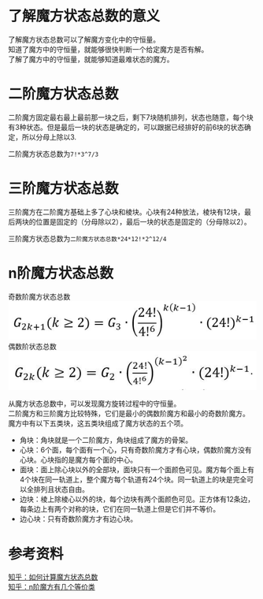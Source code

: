 # 了解魔方状态总数的意义
了解魔方状态总数可以了解魔方变化中的守恒量。  
知道了魔方中的守恒量，就能够很快判断一个给定魔方是否有解。  
了解了魔方中的守恒量，就能够知道最难状态的魔方。

# 二阶魔方状态总数
二阶魔方固定最右最上最前那一块之后，剩下7块随机排列，状态也随意，每个块有3种状态。但是最后一块的状态是确定的，可以跟据已经排好的前6块的状态确定，所以分母上除以3.

二阶魔方状态总数为`7!*3^7/3`

# 三阶魔方状态总数
三阶魔方在二阶魔方基础上多了心块和棱块。心块有24种放法，棱块有12块，最后两块的位置是固定的（分母除以2），最后一块的状态是固定的（分母除以2）。

三阶魔方状态总数为`二阶魔方状态总数*24*12!*2^12/4`

# n阶魔方状态总数
奇数阶魔方状态总数
![奇数阶魔方状态总数](./res/odd-state-count.jpg)
 偶数阶状态总数
![偶数阶魔方状态总数](./res/even-state-count.jpg)

从魔方状态总数中，可以发现魔方旋转过程中的守恒量。  
二阶魔方和三阶魔方比较特殊，它们是最小的偶数阶魔方和最小的奇数阶魔方。  
魔方中有以下五类块，这五类块组成了魔方状态的五个项。
* 角块：角块就是一个二阶魔方，角块组成了魔方的骨架。
* 心块：6个面，每个面有一个心，只有奇数阶魔方才有心块，偶数阶魔方没有心块。心块指的是魔方每个面的中心。
* 面块：面上除心块以外的全部块，面块只有一个面颜色可见。魔方每个面上有4个块在同一轨道上，整个魔方每个轨道有24个块。同一轨道上的块是完全可以全排列且状态自由。
* 边块：棱上除棱心以外的块，每个边块有两个面颜色可见。正方体有12条边，每条边上有两个对称的块，它们在同一轨道上但是它们并不等价。
* 边心块：只有奇数阶魔方才有边心块。

# 参考资料
[知乎：如何计算魔方状态总数](https://zhuanlan.zhihu.com/p/35339755)  
[知乎：n阶魔方有几个等价类](https://www.zhihu.com/question/49623083)